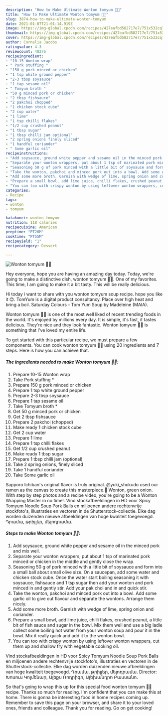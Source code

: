 ```yaml
---
description: "How to Make Ultimate Wonton tomyum 🍜🥢"
title: "How to Make Ultimate Wonton tomyum 🍜🥢"
slug: 3874-how-to-make-ultimate-wonton-tomyum
date: 2021-01-07T21:01:14.919Z
image: https://img-global.cpcdn.com/recipes/427eafbd582717e7/751x532cq70/wonton-tomyum-🍜🥢-recipe-main-photo.jpg
thumbnail: https://img-global.cpcdn.com/recipes/427eafbd582717e7/751x532cq70/wonton-tomyum-🍜🥢-recipe-main-photo.jpg
cover: https://img-global.cpcdn.com/recipes/427eafbd582717e7/751x532cq70/wonton-tomyum-🍜🥢-recipe-main-photo.jpg
author: Cornelia Jacobs
ratingvalue: 4.3
reviewcount: 40276
recipeingredient:
- "10-15 Wonton wrap"
- " Pork stuffing "
- "150 g pork minced or chicken"
- "1 tsp white ground pepper"
- "2-3 tbsp soysauce"
- "1 tap sesame oil"
- " Tomyum broth "
- "50 g minced pork or chicken"
- "2 tbsp fishsauce"
- "2 pakchoi chopped"
- "1 chicken stock cube"
- "2 cup water"
- "1 lime"
- "1 tsp chilli flakes"
- "1/2 cup crushed peanut"
- "1 tbsp sugar"
- "1 tbsp chilli jam optional"
- "2 spring onions finely sliced"
- "1 handful coriander"
- " Some garlic oil"
recipeinstructions:
- "Add soysauce, ground white pepper and sesame oil in the minced pork and mix well."
- "Separate your wonton wrappers, put about 1 tsp of marinated pork minced or chicken in the middle and gently close the wrap."
- "Seasoning 50 g of pork minced with a little bit of soysauce and form into a small ball about small olive size. On a saucepan, add some water and chicken stock cube. Once the water start boiling seasoning it with soysauce, fishsauce and 1 tsp sugar then add your wonton and pork minced in and gently stir. Add your pak choi and in and quick stir."
- "Take the wonton, pakchoi and minced pork out into a bowl. Add some garlic oil to give out flavour and separate the wontons. Arrange them nicely."
- "Add some more broth. Garnish with wedge of lime, spring onion and coriander."
- "Prepare a small bowl, add lime juice, chilli flakes, crushed peanut, a little bit of fish sauce and sugar in the bowl. Mix them well and use a big ladle collect some boiling hot water from your wonton soup and pour it in the bowl. Mix it really quick and add it to the wonton bowl."
- "You can too with crispy wonton by using leftover wonton wrappers, cut them up and shallow fry with vegetable cooking oil."
categories:
- Recipe
tags:
- wonton
- tomyum

katakunci: wonton tomyum 
nutrition: 118 calories
recipecuisine: American
preptime: "PT26M"
cooktime: "PT55M"
recipeyield: "1"
recipecategory: Dessert

---
```



![Wonton tomyum 🍜🥢](https://img-global.cpcdn.com/recipes/427eafbd582717e7/751x532cq70/wonton-tomyum-🍜🥢-recipe-main-photo.jpg)

Hey everyone, hope you are having an amazing day today. Today, we're going to make a distinctive dish, wonton tomyum 🍜🥢. One of my favorites. This time, I am going to make it a bit tasty. This will be really delicious.

Hi today i want to share with you wonton tomyum soup recipe. hope you like it 😊. TomYum is a digital product consultancy. Place over high heat and bring a boil. Saturday Colours - Tom Yum Soup by Madeleine (MAIA).

Wonton tomyum 🍜🥢 is one of the most well liked of recent trending foods in the world. It's enjoyed by millions every day. It is simple, it's fast, it tastes delicious. They're nice and they look fantastic. Wonton tomyum 🍜🥢 is something that I've loved my entire life.


To get started with this particular recipe, we must prepare a few components. You can cook wonton tomyum 🍜🥢 using 20 ingredients and 7 steps. Here is how you can achieve that.

<!--inarticleads1-->

##### The ingredients needed to make Wonton tomyum 🍜🥢:

1. Prepare 10-15 Wonton wrap
1. Take  Pork stuffing *
1. Prepare 150 g pork minced or chicken
1. Prepare 1 tsp white ground pepper
1. Prepare 2-3 tbsp soysauce
1. Prepare 1 tap sesame oil
1. Take  Tomyum broth *
1. Get 50 g minced pork or chicken
1. Get 2 tbsp fishsauce
1. Prepare 2 pakchoi (chopped)
1. Make ready 1 chicken stock cube
1. Get 2 cup water
1. Prepare 1 lime
1. Prepare 1 tsp chilli flakes
1. Get 1/2 cup crushed peanut
1. Make ready 1 tbsp sugar
1. Prepare 1 tbsp chilli jam (optional)
1. Take 2 spring onions, finely sliced
1. Take 1 handful coriander
1. Take  Some garlic oil


Sapporo Ichiban&#39;s original flavor is truly original. @yuki_shokudo used our ramen as the canvas to create this masterpiece.🍜 Wonton, green onion. With step by step photos and a recipe video, you&#39;re going to be a Wonton Wrapping Master in no time!. Vind stockafbeeldingen in HD voor Spicy Tomyum Noodle Soup Pork Balls en miljoenen andere rechtenvrije stockfoto&#39;s, illustraties en vectoren in de Shutterstock-collectie. Elke dag worden duizenden nieuwe afbeeldingen van hoge kwaliteit toegevoegd. Դրամա, թրիլլեր, մելոդրամա. 

<!--inarticleads2-->

##### Steps to make Wonton tomyum 🍜🥢:

1. Add soysauce, ground white pepper and sesame oil in the minced pork and mix well.
1. Separate your wonton wrappers, put about 1 tsp of marinated pork minced or chicken in the middle and gently close the wrap.
1. Seasoning 50 g of pork minced with a little bit of soysauce and form into a small ball about small olive size. On a saucepan, add some water and chicken stock cube. Once the water start boiling seasoning it with soysauce, fishsauce and 1 tsp sugar then add your wonton and pork minced in and gently stir. Add your pak choi and in and quick stir.
1. Take the wonton, pakchoi and minced pork out into a bowl. Add some garlic oil to give out flavour and separate the wontons. Arrange them nicely.
1. Add some more broth. Garnish with wedge of lime, spring onion and coriander.
1. Prepare a small bowl, add lime juice, chilli flakes, crushed peanut, a little bit of fish sauce and sugar in the bowl. Mix them well and use a big ladle collect some boiling hot water from your wonton soup and pour it in the bowl. Mix it really quick and add it to the wonton bowl.
1. You can too with crispy wonton by using leftover wonton wrappers, cut them up and shallow fry with vegetable cooking oil.


Vind stockafbeeldingen in HD voor Spicy Tomyum Noodle Soup Pork Balls en miljoenen andere rechtenvrije stockfoto&#39;s, illustraties en vectoren in de Shutterstock-collectie. Elke dag worden duizenden nieuwe afbeeldingen van hoge kwaliteit toegevoegd. Դրամա, թրիլլեր, մելոդրամա. Director: Խոսուս Կոլմենար, Ալեքս Ռոդրիգո, Ալեխանդրո Բասսանո. 

So that's going to wrap this up for this special food wonton tomyum 🍜🥢 recipe. Thanks so much for reading. I'm confident that you can make this at home. There is gonna be interesting food in home recipes coming up. Remember to save this page on your browser, and share it to your loved ones, friends and colleague. Thank you for reading. Go on get cooking!
